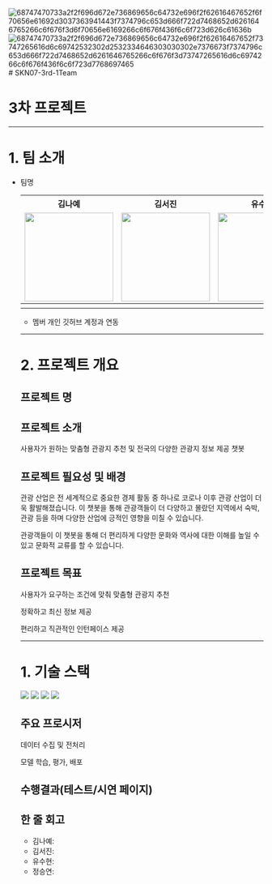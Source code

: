 ![68747470733a2f2f696d672e736869656c64732e696f2f62616467652f6f70656e61692d3037363941443f7374796c653d666f722d7468652d6261646765266c6f676f3d6f70656e6169266c6f676f436f6c6f723d626c61636b](https://github.com/user-attachments/assets/453309b3-e599-4a10-bd3f-df9485cdff2f)![68747470733a2f2f696d672e736869656c64732e696f2f62616467652f73747265616d6c69742532302d2532334646303030302e7376673f7374796c653d666f722d7468652d6261646765266c6f676f3d73747265616d6c6974266c6f676f436f6c6f723d7768697465](https://github.com/user-attachments/assets/69248395-952e-41bf-b1c2-d705af34df60)# SKN07-3rd-1Team

# 3차 프로젝트
--- 
# 1. 팀 소개
- 팀명
  <table>
  <tr>
    <th>김나예</th>
    <th>김서진</th>
    <th>유수현</th>
    <th>정승연</th>
   
  </tr>
  <tr>
    <td><img src="" width="175" height="175"></td>
    <td><img src= "" width="175" height="175"></td>
    <td><img src="" width="175" height="175"></td>
    <td><img src="" width="175" height="175"></td>
  </tr>
  <tr>
    <th></th>
    <th></th>
    <th></th>
    <th></th>
  </tr>
</table>

- 멤버 개인 깃허브 계정과 연동
 
 ---
# 2. 프로젝트 개요

## 프로젝트 명
  
## 프로젝트 소개

사용자가 원하는 맞춤형 관광지 추천 및 전국의 다양한 관광지 정보 제공 챗봇


## 프로젝트 필요성 및 배경
  
관광 산업은 전 세계적으로 중요한 경제 활동 중 하나로 코로나 이후 관광 산업이 더욱 활발해졌습니다. 이 챗봇을 통해 관광객들이 더 다양하고 몰랐던 지역에서 숙박, 관광 등을 하며 다양한 산업에 긍적인 영향을 미칠 수 있습니다.


관광객들이 이 챗봇을 통해 더 편리하게 다양한 문화와 역사에 대한 이해를 높일 수 있고 문화적 교류를 할 수 있습니다.
  

## 프로젝트 목표

사용자가 요구하는 조건에 맞춰 맞춤형 관광지 추천

정확하고 최신 정보 제공
 
편리하고 직관적인 인턴페이스 제공

---
# 1. 기술 스택
<img src="https://img.shields.io/badge/Python-3776AB?style=for-the-badge&logo=Python&logoColor=white"> <img src="https://img.shields.io/badge/streamlit-E34F26?style=for-the-badge&logo=streamlit&logoColor=white"> <img src="https://img.shields.io/badge/openai-412991?style=for-the-badge&logo=openai&logoColor=white"> <img src="https://img.shields.io/badge/langchain-1C3C3C?style=for-the-badge&logo=langchain&logoColor=white">


## 주요 프로시저

 데이터 수집 및 전처리
 
 모델 학습, 평가, 배포
 
 
## 수행결과(테스트/시연 페이지)
 
## 한 줄 회고
- 김나예:
- 김서진:
- 유수현:
- 정승연:
